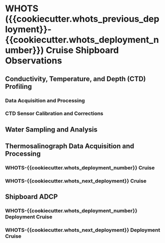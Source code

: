# WHOTS ({{cookiecutter.whots_previous_deployment}}-{{cookiecutter.whots_deployment_number}}) Cruise Shipboard Observations
## Conductivity, Temperature, and Depth (CTD) Profiling

### Data Acquisition and Processing
### CTD Sensor Calibration and Corrections

## Water Sampling and Analysis

## Thermosalinograph Data Acquisition and Processing 

### WHOTS-{{cookiecutter.whots_deployment_number}} Cruise
### WHOTS-{{cookiecutter.whots_next_deployment}} Cruise

## Shipboard ADCP
### WHOTS-{{cookiecutter.whots_deployment_number}} Deployment Cruise
### WHOTS-{{cookiecutter.whots_next_deployment}} Deployment Cruise
